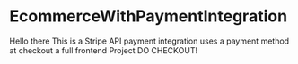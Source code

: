 # EcommerceWithPaymentIntegration
Hello there This is a Stripe API payment integration uses a payment method at checkout a full frontend Project DO CHECKOUT!
